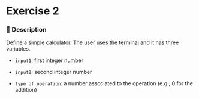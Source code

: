 # Exercise 2
### 📄 Description

Define a simple calculator.
The user uses the terminal and it has three variables.
- `input1`: first integer number

- `input2`: second integer number

- `type of operation`: a number associated to the operation
   (e.g., 0 for the addition)
